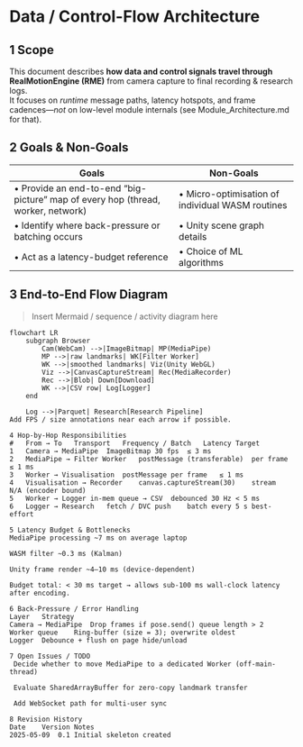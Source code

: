 # Data / Control-Flow Architecture

## 1  Scope
This document describes **how data and control signals travel through RealMotionEngine (RME)** from camera capture to final recording & research logs.  
It focuses on *runtime* message paths, latency hotspots, and frame cadences—*not* on low-level module internals (see Module_Architecture.md for that).

## 2  Goals & Non-Goals
| Goals | Non-Goals |
| ----- | --------- |
| • Provide an end-to-end “big-picture” map of every hop (thread, worker, network) | • Micro-optimisation of individual WASM routines |
| • Identify where back-pressure or batching occurs | • Unity scene graph details |
| • Act as a latency-budget reference | • Choice of ML algorithms |

## 3  End-to-End Flow Diagram
> Insert Mermaid / sequence / activity diagram here

```mermaid
flowchart LR
    subgraph Browser
        Cam(WebCam) -->|ImageBitmap| MP(MediaPipe)
        MP -->|raw landmarks| WK[Filter Worker]
        WK -->|smoothed landmarks| Viz(Unity WebGL)
        Viz -->|CanvasCaptureStream| Rec(MediaRecorder)
        Rec -->|Blob| Down[Download]
        WK -->|CSV row| Log[Logger]
    end

    Log -->|Parquet| Research[Research Pipeline]
Add FPS / size annotations near each arrow if possible.

4 Hop-by-Hop Responsibilities
#	From → To	Transport	Frequency / Batch	Latency Target
1	Camera → MediaPipe	ImageBitmap	30 fps	≤ 3 ms
2	MediaPipe → Filter Worker	postMessage (transferable)	per frame	≤ 1 ms
3	Worker → Visualisation	postMessage	per frame	≤ 1 ms
4	Visualisation → Recorder	canvas.captureStream(30)	stream	N/A (encoder bound)
5	Worker → Logger	in-mem queue → CSV	debounced 30 Hz	< 5 ms
6	Logger → Research	fetch / DVC push	batch every 5 s	best-effort

5 Latency Budget & Bottlenecks
MediaPipe processing ~7 ms on average laptop

WASM filter ~0.3 ms (Kalman)

Unity frame render ~4–10 ms (device-dependent)

Budget total: < 30 ms target → allows sub-100 ms wall-clock latency after encoding.

6 Back-Pressure / Error Handling
Layer	Strategy
Camera → MediaPipe	Drop frames if pose.send() queue length > 2
Worker queue	Ring-buffer (size = 3); overwrite oldest
Logger	Debounce + flush on page hide/unload

7 Open Issues / TODO
 Decide whether to move MediaPipe to a dedicated Worker (off-main-thread)

 Evaluate SharedArrayBuffer for zero-copy landmark transfer

 Add WebSocket path for multi-user sync

8 Revision History
Date	Version	Notes
2025-05-09	0.1	Initial skeleton created